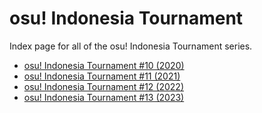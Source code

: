 # osu! Indonesia Tournament

Index page for all of the osu! Indonesia Tournament series.

- [osu! Indonesia Tournament #10 (2020)](2020)
- [osu! Indonesia Tournament #11 (2021)](2021)
- [osu! Indonesia Tournament #12 (2022)](2022)
- [osu! Indonesia Tournament #13 (2023)](2023)
